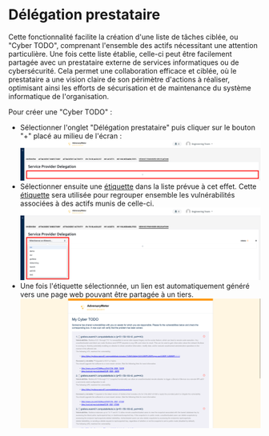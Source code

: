 # Délégation prestataire

Cette fonctionnalité facilite la création d'une liste de tâches ciblée, ou "Cyber TODO", comprenant l'ensemble des
actifs nécessitant une attention particulière. Une fois cette liste établie, celle-ci peut être facilement partagée avec
un prestataire externe de services informatiques ou de cybersécurité. Cela permet une collaboration efficace et ciblée,
où le prestataire a une vision claire de son périmètre d'actions à réaliser, optimisant ainsi les efforts de
sécurisation et de maintenance du système informatique de l'organisation.

Pour créer une "Cyber TODO" :

- Sélectionner l'onglet "Délégation prestataire" puis cliquer sur le bouton "+" placé au milieu de l'écran :
  ![](../img/adversarymeter/delegation-1.png)
- Sélectionner ensuite une [étiquette](assets.md) dans la liste prévue à cet effet. Cette [étiquette](assets.md) sera
  utilisée pour regrouper ensemble les vulnérabilités associées à des actifs munis de celle-ci.
  ![](../img/adversarymeter/delegation-2.png)
- Une fois l'étiquette sélectionnée, un lien est automatiquement généré vers une page web pouvant être partagée à un
  tiers.
  ![](../img/adversarymeter/delegation-3.png)
